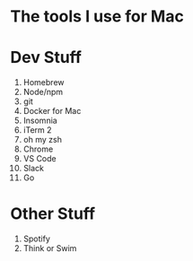 # The tools I use for Mac

# Dev Stuff

1. Homebrew
2. Node/npm
3. git
4. Docker for Mac
5. Insomnia
6. iTerm 2
7. oh my zsh
8. Chrome
9. VS Code
10. Slack
11. Go

# Other Stuff

1. Spotify
2. Think or Swim

